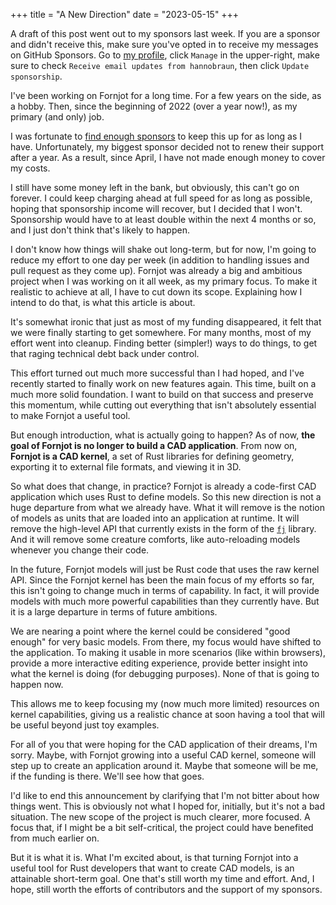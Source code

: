 +++
title = "A New Direction"
date = "2023-05-15"
+++

<aside>
    A draft of this post went out to my sponsors last week. If you are a sponsor and didn't receive this, make sure you've opted in to receive my messages on GitHub Sponsors. Go to <a href="https://github.com/sponsors/hannobraun">my profile</a>, click <code>Manage</code> in the upper-right, make sure to check <code>Receive email updates from hannobraun</code>, then click <code>Update sponsorship</code>.
</aside>

I've been working on Fornjot for a long time. For a few years on the side, as a hobby. Then, since the beginning of 2022 (over a year now!), as my primary (and only) job.

I was fortunate to [find enough sponsors](https://github.com/sponsors/hannobraun) to keep this up for as long as I have. Unfortunately, my biggest sponsor decided not to renew their support after a year. As a result, since April, I have not made enough money to cover my costs.

I still have some money left in the bank, but obviously, this can't go on forever. I could keep charging ahead at full speed for as long as possible, hoping that sponsorship income will recover, but I decided that I won't. Sponsorship would have to at least double within the next 4 months or so, and I just don't think that's likely to happen.

I don't know how things will shake out long-term, but for now, I'm going to reduce my effort to one day per week (in addition to handling issues and pull request as they come up). Fornjot was already a big and ambitious project when I was working on it all week, as my primary focus. To make it realistic to achieve at all, I have to cut down its scope. Explaining how I intend to do that, is what this article is about.

It's somewhat ironic that just as most of my funding disappeared, it felt that we were finally starting to get somewhere. For many months, most of my effort went into cleanup. Finding better (simpler!) ways to do things, to get that raging technical debt back under control.

This effort turned out much more successful than I had hoped, and I've recently started to finally work on new features again. This time, built on a much more solid foundation. I want to build on that success and preserve this momentum, while cutting out everything that isn't absolutely essential to make Fornjot a useful tool.

But enough introduction, what is actually going to happen? As of now, **the goal of Fornjot is no longer to build a CAD application**. From now on, **Fornjot is a CAD kernel**, a set of Rust libraries for defining geometry, exporting it to external file formats, and viewing it in 3D.

So what does that change, in practice? Fornjot is already a code-first CAD application which uses Rust to define models. So this new direction is not a huge departure from what we already have. What it will remove is the notion of models as units that are loaded into an application at runtime. It will remove the high-level API that currently exists in the form of the [`fj`](https://crates.io/crates/fj) library. And it will remove some creature comforts, like auto-reloading models whenever you change their code.

In the future, Fornjot models will just be Rust code that uses the raw kernel API. Since the Fornjot kernel has been the main focus of my efforts so far, this isn't going to change much in terms of capability. In fact, it will provide models with much more powerful capabilities than they currently have. But it is a large departure in terms of future ambitions.

We are nearing a point where the kernel could be considered "good enough" for very basic models. From there, my focus would have shifted to the application. To making it usable in more scenarios (like within browsers), provide a more interactive editing experience, provide better insight into what the kernel is doing (for debugging purposes). None of that is going to happen now.

This allows me to keep focusing my (now much more limited) resources on kernel capabilities, giving us a realistic chance at soon having a tool that will be useful beyond just toy examples.

For all of you that were hoping for the CAD application of their dreams, I'm sorry. Maybe, with Fornjot growing into a useful CAD kernel, someone will step up to create an application around it. Maybe that someone will be me, if the funding is there. We'll see how that goes.

I'd like to end this announcement by clarifying that I'm not bitter about how things went. This is obviously not what I hoped for, initially, but it's not a bad situation. The new scope of the project is much clearer, more focused. A focus that, if I might be a bit self-critical, the project could have benefited from much earlier on.

But it is what it is. What I'm excited about, is that turning Fornjot into a useful tool for Rust developers that want to create CAD models, is an attainable short-term goal. One that's still worth my time and effort. And, I hope, still worth the efforts of contributors and the support of my sponsors.
